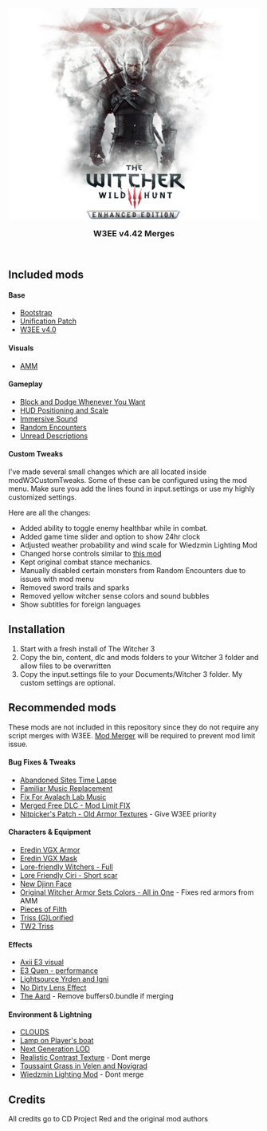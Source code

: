 <p align="center">
  <img src="./.github/banner.png" />

  <h3 align="center" style="margin: 0;">W3EE v4.42 Merges</h3>
</p>

<br>

## Included mods

#### Base
- [Bootstrap](https://www.nexusmods.com/witcher3/mods/2109)
- [Unification Patch](https://www.nexusmods.com/witcher3/mods/2134)
- [W3EE v4.0](https://www.nexusmods.com/witcher3/mods/3522)

#### Visuals
- [AMM](https://www.nexusmods.com/witcher3/mods/780)

#### Gameplay
- [Block and Dodge Whenever You Want](https://www.nexusmods.com/witcher3/mods/1080)
- [HUD Positioning and Scale](https://www.nexusmods.com/witcher3/mods/861)
- [Immersive Sound](https://www.nexusmods.com/witcher3/mods/1921)
- [Random Encounters](https://www.nexusmods.com/witcher3/mods/785)
- [Unread Descriptions](https://www.nexusmods.com/witcher3/mods/2831)

#### Custom Tweaks
I've made several small changes which are all located inside modW3CustomTweaks.
Some of these can be configured using the mod menu.
Make sure you add the lines found in input.settings or use my highly customized settings.

Here are all the changes:
- Added ability to toggle enemy healthbar while in combat.
- Added game time slider and option to show 24hr clock
- Adjusted weather probability and wind scale for Wiedzmin Lighting Mod
- Changed horse controls similar to [this mod](https://www.nexusmods.com/witcher3/mods/2900)
- Kept original combat stance mechanics.
- Manually disabled certain monsters from Random Encounters due to issues with mod menu
- Removed sword trails and sparks
- Removed yellow witcher sense colors and sound bubbles
- Show subtitles for foreign languages

## Installation
1. Start with a fresh install of The Witcher 3
2. Copy the bin, content, dlc and mods folders to your Witcher 3 folder and allow files to be overwritten
3. Copy the input.settings file to your Documents/Witcher 3 folder. My custom settings are optional.

## Recommended mods
These mods are not included in this repository since they do not require any script merges with W3EE.
[Mod Merger](https://www.nexusmods.com/witcher3/mods/1931) will be required to prevent mod limit issue.

#### Bug Fixes & Tweaks
- [Abandoned Sites Time Lapse](https://www.nexusmods.com/witcher3/mods/2635)
- [Familiar Music Replacement](https://www.nexusmods.com/witcher3/mods/1922?)
- [Fix For Avalach Lab Music](https://www.nexusmods.com/witcher3/mods/2165)
- [Merged Free DLC - Mod Limit FIX](https://www.nexusmods.com/witcher3/mods/3334)
- [Nitpicker's Patch - Old Armor Textures](https://www.nexusmods.com/witcher3/mods/2117) - Give W3EE priority

#### Characters & Equipment
- [Eredin VGX Armor](https://www.nexusmods.com/witcher3/mods/1319)
- [Eredin VGX Mask](https://www.nexusmods.com/witcher3/mods/2077)
- [Lore-friendly Witchers - Full](https://www.nexusmods.com/witcher3/mods/390)
- [Lore Friendly Ciri - Short scar](https://www.nexusmods.com/witcher3/mods/685)
- [New Djinn Face](https://www.nexusmods.com/witcher3/mods/554)
- [Original Witcher Armor Sets Colors - All in One](https://www.nexusmods.com/witcher3/mods/1536) - Fixes red armors from AMM
- [Pieces of Filth](https://www.nexusmods.com/witcher3/mods/3444)
- [Triss (G)Lorified](https://www.nexusmods.com/witcher3/mods/3223)
- [TW2 Triss](https://www.nexusmods.com/witcher3/mods/2223)

#### Effects
- [Axii E3 visual](https://www.nexusmods.com/witcher3/mods/594)
- [E3 Quen - performance](https://www.nexusmods.com/witcher3/mods/2366)
- [Lightsource Yrden and Igni](https://www.nexusmods.com/witcher3/mods/2853?)
- [No Dirty Lens Effect](https://www.nexusmods.com/witcher3/mods/347)
- [The Aard](https://www.nexusmods.com/witcher3/mods/2346) - Remove buffers0.bundle if merging

#### Environment & Lightning
- [CLOUDS](https://www.nexusmods.com/witcher3/mods/2169?)
- [Lamp on Player's boat](https://www.nexusmods.com/witcher3/mods/2770)
- [Next Generation LOD](https://www.nexusmods.com/witcher3/mods/3193)
- [Realistic Contrast Texture](https://www.nexusmods.com/witcher3/mods/1505) - Dont merge
- [Toussaint Grass in Velen and Novigrad](https://www.nexusmods.com/witcher3/mods/1836)
- [Wiedzmin Lighting Mod](https://www.nexusmods.com/witcher3/mods/2358) - Dont merge

## Credits
All credits go to CD Project Red and the original mod authors
